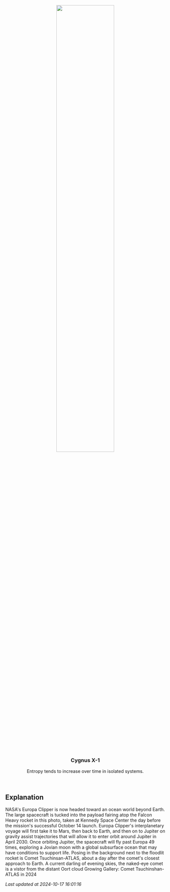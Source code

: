<p align='center'>
    <img src='https://apod.nasa.gov/apod/image/2410/EuropaComet_cooper3.jpg' width='60%' />
    <h3 align="center">Cygnus X-1</h3>
    <p align="center">Entropy tends to increase over time in isolated systems.</p>
</p>
<br/>

Explanation
--
NASA's Europa Clipper is now headed toward an ocean world beyond Earth. The large spacecraft is tucked into the payload fairing atop the Falcon Heavy rocket in this photo, taken at Kennedy Space Center the day before the mission's successful October 14 launch. Europa Clipper's interplanetary voyage will first take it to Mars, then back to Earth, and then on to Jupiter on gravity assist trajectories that will allow it to enter orbit around Jupiter in April 2030. Once orbiting Jupiter, the spacecraft will fly past Europa 49 times, exploring a Jovian moon with a global subsurface ocean that may have conditions to support life. Posing in the background next to the floodlit rocket is Comet Tsuchinsan-ATLAS, about a day after the comet's closest approach to Earth. A current darling of evening skies, the naked-eye comet is a vistor from the distant Oort cloud  Growing Gallery: Comet Tsuchinshan-ATLAS in 2024


*Last updated at 2024-10-17 16:01:16*
